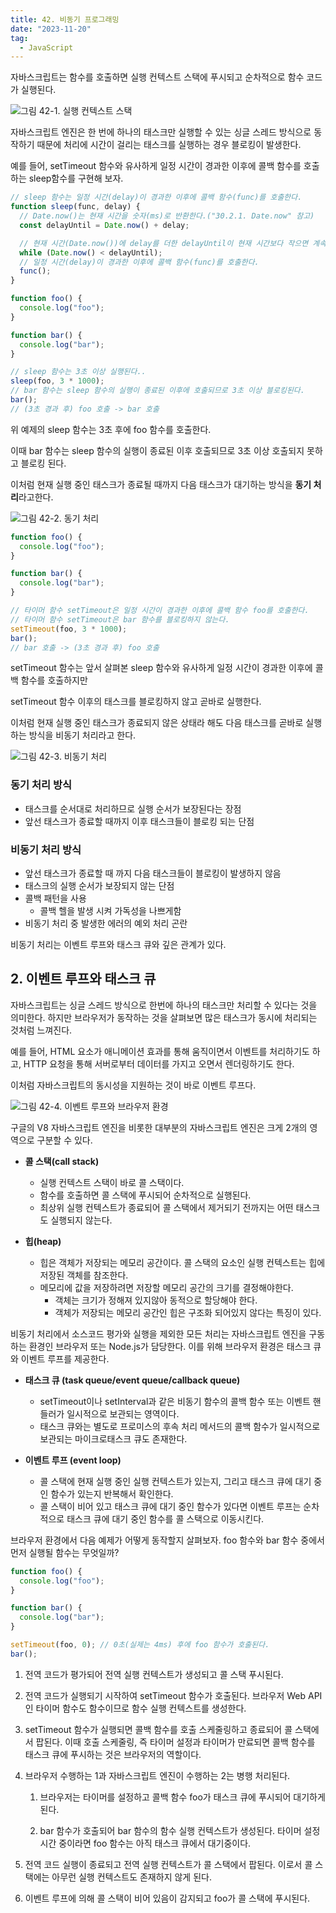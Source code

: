 ```yaml
---
title: 42. 비동기 프로그래밍
date: "2023-11-20"
tag:
  - JavaScript
---
```


자바스크립트는 함수를 호출하면 실행 컨텍스트 스택에 푸시되고 순차적으로 함수 코드가 실행된다.

![그림 42-1. 실행 컨텍스트 스택](https://github.com/Zamoca42/blog/assets/96982072/fa7ba17d-3430-4ecd-9858-118ddadd6453)

자바스크립트 엔진은 한 번에 하나의 태스크만 실행할 수 있는 싱글 스레드 방식으로 동작하기 때문에
처리에 시간이 걸리는 태스크를 실행하는 경우 블로킹이 발생한다.

<!-- end -->

예를 들어, setTimeout 함수와 유사하게 일정 시간이 경과한 이후에 콜백 함수를 호출하는 sleep함수를 구현해 보자.

```js
// sleep 함수는 일정 시간(delay)이 경과한 이후에 콜백 함수(func)를 호출한다.
function sleep(func, delay) {
  // Date.now()는 현재 시간을 숫자(ms)로 반환한다.("30.2.1. Date.now" 참고)
  const delayUntil = Date.now() + delay;

  // 현재 시간(Date.now())에 delay를 더한 delayUntil이 현재 시간보다 작으면 계속 반복한다.
  while (Date.now() < delayUntil);
  // 일정 시간(delay)이 경과한 이후에 콜백 함수(func)를 호출한다.
  func();
}

function foo() {
  console.log("foo");
}

function bar() {
  console.log("bar");
}

// sleep 함수는 3초 이상 실행된다..
sleep(foo, 3 * 1000);
// bar 함수는 sleep 함수의 실행이 종료된 이후에 호출되므로 3초 이상 블로킹된다.
bar();
// (3초 경과 후) foo 호출 -> bar 호출
```

위 예제의 sleep 함수는 3초 후에 foo 함수를 호출한다.

이때 bar 함수는 sleep 함수의 실행이 종료된 이후 호출되므로 3초 이상 호출되지 못하고 블로킹 된다.

이처럼 현재 실행 중인 태스크가 종료될 때까지 다음 태스크가 대기하는 방식을 **동기 처리**라고한다.

![그림 42-2. 동기 처리](https://github.com/Zamoca42/blog/assets/96982072/5036748d-36e5-4e48-8f57-d3e5f3ea2ced)

```js
function foo() {
  console.log("foo");
}

function bar() {
  console.log("bar");
}

// 타이머 함수 setTimeout은 일정 시간이 경과한 이후에 콜백 함수 foo를 호출한다.
// 타이머 함수 setTimeout은 bar 함수를 블로킹하지 않는다.
setTimeout(foo, 3 * 1000);
bar();
// bar 호출 -> (3초 경과 후) foo 호출
```

setTimeout 함수는 앞서 살펴본 sleep 함수와 유사하게 일정 시간이 경과한 이후에 콜백 함수를 호출하지만

setTimeout 함수 이후의 태스크를 블로킹하지 않고 곧바로 실행한다.

이처럼 현재 실행 중인 태스크가 종료되지 않은 상태라 해도 다음 태스크를 곧바로 실행하는 방식을 비동기 처리라고 한다.

![그림 42-3. 비동기 처리](https://github.com/Zamoca42/blog/assets/96982072/3aa3b615-dcea-4998-ad94-3040ab32bd20)

### 동기 처리 방식

- 태스크를 순서대로 처리하므로 실행 순서가 보장된다는 장점
- 앞선 태스크가 종료할 때까지 이후 태스크들이 블로킹 되는 단점

### 비동기 처리 방식

- 앞선 태스크가 종료할 때 까지 다음 태스크들이 블로킹이 발생하지 않음
- 태스크의 실행 순서가 보장되지 않는 단점
- 콜백 패턴을 사용
  - 콜백 헬을 발생 시켜 가독성을 나쁘게함
- 비동기 처리 중 발생한 에러의 예외 처리 곤란

비동기 처리는 이벤트 루프와 태스크 큐와 깊은 관계가 있다.

## 2. 이벤트 루프와 태스크 큐

자바스크립트는 싱글 스레드 방식으로 한번에 하나의 태스크만 처리할 수 있다는 것을 의미한다.
하지만 브라우저가 동작하는 것을 살펴보면 많은 태스크가 동시에 처리되는 것처럼 느껴진다.

예를 들어, HTML 요소가 애니메이션 효과를 통해 움직이면서 이벤트를 처리하기도 하고,
HTTP 요청을 통해 서버로부터 데이터를 가지고 오면서 렌더링하기도 한다.

이처럼 자바스크립트의 동시성을 지원하는 것이 바로 이벤트 루프다.

![그림 42-4. 이벤트 루프와 브라우저 환경](https://github.com/Zamoca42/blog/assets/96982072/c3f66c1f-1e48-4f2d-a472-62dad21de3cc)

구글의 V8 자바스크립트 엔진을 비롯한 대부분의 자바스크립트 엔진은 크게 2개의 영역으로 구분할 수 있다.

- **콜 스택(call stack)**

  - 실행 컨텍스트 스택이 바로 콜 스택이다.
  - 함수를 호출하면 콜 스택에 푸시되어 순차적으로 실행된다.
  - 최상위 실행 컨텍스트가 종료되어 콜 스택에서 제거되기 전까지는 어떤 태스크도 실행되지 않는다.

- **힙(heap)**
  - 힙은 객체가 저장되는 메모리 공간이다. 콜 스택의 요소인 실행 컨텍스트는 힙에 저장된 객체를 참조한다.
  - 메모리에 값을 저장하려면 저장할 메모리 공간의 크기를 결정해야한다.
    - 객체는 크기가 정해져 있지않아 동적으로 할당해야 한다.
    - 객체가 저장되는 메모리 공간인 힙은 구조화 되어있지 않다는 특징이 있다.

비동기 처리에서 소스코드 평가와 실행을 제외한 모든 처리는 자바스크립트 엔진을 구동하는 환경인 브라우저 또는 Node.js가 담당한다.
이를 위해 브라우저 환경은 태스크 큐와 이벤트 루프를 제공한다.

- **태스크 큐 (task queue/event queue/callback queue)**

  - setTimeout이나 setInterval과 같은 비동기 함수의 콜백 함수 또는 이벤트 핸들러가 일시적으로 보관되는 영역이다.
  - 태스크 큐와는 별도로 프로미스의 후속 처리 메서드의 콜백 함수가 일시적으로 보관되는 마이크로태스크 큐도 존재한다.

- **이벤트 루프 (event loop)**
  - 콜 스택에 현재 실행 중인 실행 컨텍스트가 있는지, 그리고 태스크 큐에 대기 중인 함수가 있는지 반복해서 확인한다.
  - 콜 스택이 비어 있고 태스크 큐에 대기 중인 함수가 있다면 이벤트 루프는 순차적으로 태스크 큐에 대기 중인 함수를 콜 스택으로 이동시킨다.

브라우저 환경에서 다음 예제가 어떻게 동작할지 살펴보자.
foo 함수와 bar 함수 중에서 먼저 실행될 함수는 무엇일까?

```js
function foo() {
  console.log("foo");
}

function bar() {
  console.log("bar");
}

setTimeout(foo, 0); // 0초(실제는 4ms) 후에 foo 함수가 호출된다.
bar();
```

1. 전역 코드가 평가되어 전역 실행 컨텍스트가 생성되고 콜 스택 푸시된다.

2. 전역 코드가 실행되기 시작하여 setTimeout 함수가 호출된다.
   브라우저 Web API인 타이머 함수도 함수이므로 함수 실행 컨텍스트를 생성한다.

3. setTimeout 함수가 실행되면 콜백 함수를 호출 스케줄링하고 종료되어 콜 스택에서 팝된다.
   이때 호출 스케줄링, 즉 타이머 설정과 타이머가 만료되면 콜백 함수를 태스크 큐에 푸시하는 것은 브라우저의 역할이다.

4. 브라우저 수행하는 1과 자바스크립트 엔진이 수행하는 2는 병행 처리된다.

   1. 브라우저는 타이머를 설정하고 콜백 함수 foo가 태스크 큐에 푸시되어 대기하게 된다.

   2. bar 함수가 호출되어 bar 함수의 함수 실행 컨텍스트가 생성된다.
      타이머 설정 시간 중이라면 foo 함수는 아직 태스크 큐에서 대기중이다.

5. 전역 코드 실행이 종료되고 전역 실행 컨텍스트가 콜 스택에서 팝된다.
   이로서 콜 스택에는 아무런 실행 컨텍스트도 존재하지 않게 된다.

6. 이벤트 루프에 의해 콜 스택이 비어 있음이 감지되고 foo가 콜 스택에 푸시된다.
